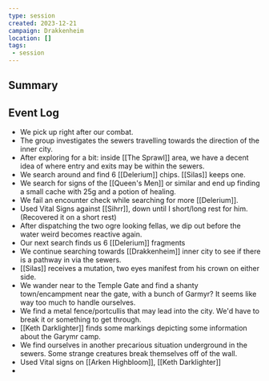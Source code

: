 ```yaml
---
type: session
created: 2023-12-21
campaign: Drakkenheim
location: []
tags:
 - session
---
```



## Summary

## Event Log

- We pick up right after our combat.
- The group investigates the sewers travelling towards the direction of the inner city.
- After exploring for a bit: inside [[The Sprawl]] area, we have a decent idea of where entry and exits may be within the sewers.
- We search around and find 6 [[Delerium]] chips. [[Silas]] keeps one.
- We search for signs of the [[Queen's Men]] or similar and end up finding a small cache with 25g and a potion of healing.
- We fail an encounter check while searching for more [[Delerium]].
- Used Vital Signs against [[Sihrr]], down until I short/long rest for him. (Recovered it on a short rest)
- After dispatching the two ogre looking fellas, we dip out before the water weird becomes reactive again.
- Our next search finds us 6 [[Delerium]] fragments
- We continue searching towards [[Drakkenheim]] inner city to see if there is a pathway in via the sewers.
- [[Silas]] receives a mutation, two eyes manifest from his crown on either side.
- We wander near to the Temple Gate and find a shanty town/encampment near the gate, with a bunch of Garmyr? It seems like way too much to handle ourselves.
- We find a metal fence/portcullis that may lead into the city. We'd have to break it or something to get through.
- [[Keth Darklighter]] finds some markings depicting some information about the Garymr camp.
- We find ourselves in another precarious situation underground in the sewers. Some strange creatures break themselves off of the wall.
- Used Vital signs on [[Arken Highbloom]], [[Keth Darklighter]]
- 